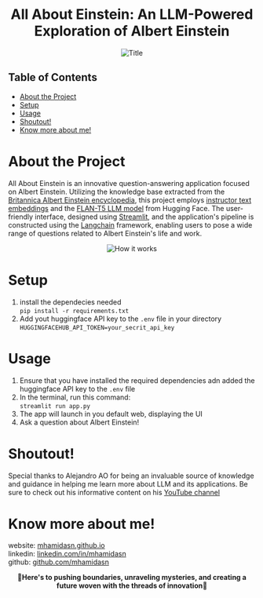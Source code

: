 <div style="text-align:center;">
    <h1>All About Einstein: An LLM-Powered Exploration of Albert Einstein</h1>
</div>

<div style="text-align:center;">
    <image src="docs/demo_vid.gif" controls title="Title"></image>
</div>

## Table of Contents
- [About the Project](#about-the-project)
- [Setup](#setup)
- [Usage](#usage)
- [Shoutout!](#shoutout)
- [Know more about me!](#know-more-about-me)

# About the Project
All About Einstein is an innovative question-answering application focused on Albert Einstein. Utilizing the knowledge base extracted from the [Britannica Albert Einstein encyclopedia](https://www.britannica.com/biography/Albert-Einstein), this project employs [instructor text embeddings](https://huggingface.co/hkunlp/instructor-xl) and the [FLAN-T5 LLM model](https://huggingface.co/google/flan-t5-xxl) from Hugging Face. The user-friendly interface, designed using [Streamlit](https://streamlit.io/), and the application's pipeline is constructed using the [Langchain](https://python.langchain.com/docs/get_started/introduction.html) framework, enabling users to pose a wide range of questions related to Albert Einstein's life and work.

<div style="text-align:center;">
    <image src="docs/how it work.jpg" controls title="How it works"></image>
</div>

# Setup
1. install the dependecies needed\
   ```pip install -r requirements.txt```
2. Add yout huggingface API key to the `.env` file in your directory \
   ```HUGGINGFACEHUB_API_TOKEN=your_secrit_api_key```

# Usage
1. Ensure that you have installed the required dependencies adn added the huggingface API key to the `.env` file
2. In the terminal, run this command:\
   ```streamlit run app.py```
3. The app will launch in you default web, displaying the UI
4. Ask a question about Albert Einstein!

# Shoutout!
Special thanks to Alejandro AO for being an invaluable source of knowledge and guidance in helping me learn more about LLM and its applications. Be sure to check out his informative content on his [YouTube channel](https://www.youtube.com/@alejandro_ao)

# Know more about me!
website: [mhamidasn.github.io](https://mhamidasn.github.io/)\
linkedin: [linkedin.com/in/mhamidasn](https://www.linkedin.com/in/mhamidasn/)\
github: [github.com/mhamidasn](https://github.com/mhamidasn)

<p align="center">
  <strong>🌌Here's to pushing boundaries, unraveling mysteries, and creating a future woven with the threads of innovation🌌</strong>
</p>